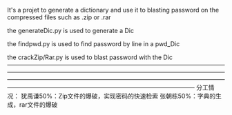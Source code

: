 It's a projet to generate a dictionary and use it to blasting password on the compressed files such as .zip or .rar

the generateDic.py is used to generate a Dic

the findpwd.py is used to find password by line in a pwd_Dic

the crackZip/Rar.py is used to blast password with the Dic
———————————————————————————————————————————————————————————————————————————————————————————————————————————————————————————————————————————
分工情况：
犹禹谦50%：Zip文件的爆破，实现密码的快速检索
张朝栋50%：字典的生成，rar文件的爆破

